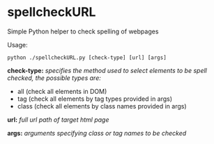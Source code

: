 spellcheckURL
=============

Simple Python helper to check spelling of webpages

Usage:
  
```unix
python ./spellcheckURL.py [check-type] [url] [args]
```

**check-type:** *specifies the method used to select elements to be spell checked, the possible types are:*
* all (check all elements in DOM)
* tag (check all elements by tag types provided in args)
* class (check all elements by class names provided in args)

**url:** *full url path of target html page*

**args:** *arguments specifying class or tag names to be checked*
